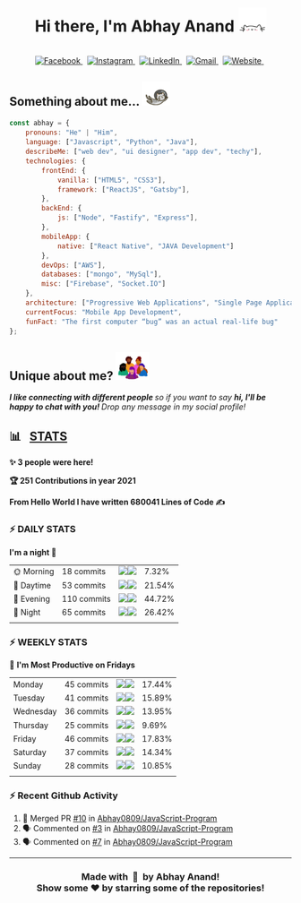 <!-- HERO SECTION -->

<h1 align="center">
    <b>
        Hi there, I'm Abhay Anand 
    </b>
    <img src="./assets/cat.webp" width="50">
</h1>

<!-- SOCIAL ACCOUNT -->

<p align="center">
<br>
    <a href="https://www.facebook.com/abhay.anand.792/">
        <img src="https://img.shields.io/badge/facebook-%231877F2.svg?&style=for-the-badge&logo=facebook&logoColor=white" alt="Facebook" />
    </a>&nbsp;
    <a href="https://www.instagram.com/hashtag_abhay/">
        <img src="https://img.shields.io/badge/instagram-%23E4405F.svg?&style=for-the-badge&logo=instagram&logoColor=white" alt="Instagram" />
    </a>&nbsp;
    <a href="https://www.linkedin.com/in/abhay-anand1108/">
        <img src="https://img.shields.io/badge/linkedin-%230077B5.svg?&style=for-the-badge&logo=linkedin&logoColor=white" alt="LinkedIn" />
    </a>&nbsp;
    <a href="mailto:abhayanandkk23@gmail.com?subject=Konchiwa%20Abhay">
        <img src="https://img.shields.io/badge/gmail-%23D14836.svg?&style=for-the-badge&logo=gmail&logoColor=white" alt="Gmail"/>
    </a>&nbsp;
    <a href="https://abhay-web-folio.netlify.app/">
        <img alt="Website" src="https://img.shields.io/website?style=for-the-badge&up_message=portfolio&url=https%3A%2F%2Fkkvanonymous.github.io%2F">
    </a>&nbsp;
</p>

<!-- VIEW COUNT -->

<!-- <p align="center">
    <img align="center" alt="visitors" src="https://gpvc.arturio.dev/Abhay0809" />
</p> -->

<h2><b> 
    Something about me...   
    <img src="./assets/cat-fly.webp" width="50">
</b></h2>

```javascript
const abhay = {
    pronouns: "He" | "Him",
    language: ["Javascript", "Python", "Java"],
    describeMe: ["web dev", "ui designer", "app dev", "techy"],
    technologies: {
        frontEnd: {
            vanilla: ["HTML5", "CSS3"],
            framework: ["ReactJS", "Gatsby"],
        },
        backEnd: {
            js: ["Node", "Fastify", "Express"],
        },
        mobileApp: {
            native: ["React Native", "JAVA Development"]
        },
        devOps: ["AWS"],
        databases: ["mongo", "MySql"],
        misc: ["Firebase", "Socket.IO"]
    },
    architecture: ["Progressive Web Applications", "Single Page Applications"],
    currentFocus: "Mobile App Development",
    funFact: "The first computer “bug” was an actual real-life bug"
};
```

<div>
<h2>Unique about me? <img src="./assets/peeps.webp" width="60"></h2>
    <em>
        <b>
             I like connecting with different people
        </b> 
        so if you want to say 
        <b>
            hi, I'll be happy to chat with you!
        </b>
        Drop any message in my social profile! 
    </em>
</div>

<h2>📊 &nbsp; <b><u>STATS</u></b></h2>

<!--START_SECTION_PROFILE_VIEWS:readme-info-->
**✨ 3 people were here!**


<!--END_SECTION_PROFILE_VIEWS:readme-info-->


<!--START_CONTRIBUTIONS:readme-info-->
**🏆 251 Contributions in year 2021**


<!--END_CONTRIBUTIONS:readme-info-->

<!--START_SECTION_LINES_OF_CODE:readme-info-->
**From Hello World I have written 680041 Lines of Code ✍️**


<!--END_SECTION_LINES_OF_CODE:readme-info-->

### :zap: DAILY STATS 

<!--START_SECTION_DAILY_COMMIT:readme-info-->
**I'm a night 🦉** 

| | | | |
| --- | --- | --- | --- |
|🌞 Morning                |18 commits          |![](https://via.placeholder.com/28x22/000000/000000?text=+)![](https://via.placeholder.com/372x22/b8b8b8/b8b8b8?=text=+)|7.32%|
|🌆 Daytime                |53 commits          |![](https://via.placeholder.com/88x22/000000/000000?text=+)![](https://via.placeholder.com/312x22/b8b8b8/b8b8b8?=text=+)|21.54%|
|🌃 Evening                |110 commits         |![](https://via.placeholder.com/180x22/000000/000000?text=+)![](https://via.placeholder.com/220x22/b8b8b8/b8b8b8?=text=+)|44.72%|
|🌙 Night                  |65 commits          |![](https://via.placeholder.com/104x22/000000/000000?text=+)![](https://via.placeholder.com/296x22/b8b8b8/b8b8b8?=text=+)|26.42%|
| | | | |

<!--END_SECTION_DAILY_COMMIT:readme-info-->

### :zap: WEEKLY STATS 

<!--START_SECTION_WEEKLY_COMMIT:readme-info-->
📅 **I'm Most Productive on Fridays** 

| | | | |
| --- | --- | --- | --- |
|Monday                   |45 commits          |![](https://via.placeholder.com/68x22/000000/000000?text=+)![](https://via.placeholder.com/332x22/b8b8b8/b8b8b8?=text=+)|17.44%|
|Tuesday                  |41 commits          |![](https://via.placeholder.com/64x22/000000/000000?text=+)![](https://via.placeholder.com/336x22/b8b8b8/b8b8b8?=text=+)|15.89%|
|Wednesday                |36 commits          |![](https://via.placeholder.com/56x22/000000/000000?text=+)![](https://via.placeholder.com/344x22/b8b8b8/b8b8b8?=text=+)|13.95%|
|Thursday                 |25 commits          |![](https://via.placeholder.com/40x22/000000/000000?text=+)![](https://via.placeholder.com/360x22/b8b8b8/b8b8b8?=text=+)|9.69%|
|Friday                   |46 commits          |![](https://via.placeholder.com/72x22/000000/000000?text=+)![](https://via.placeholder.com/328x22/b8b8b8/b8b8b8?=text=+)|17.83%|
|Saturday                 |37 commits          |![](https://via.placeholder.com/56x22/000000/000000?text=+)![](https://via.placeholder.com/344x22/b8b8b8/b8b8b8?=text=+)|14.34%|
|Sunday                   |28 commits          |![](https://via.placeholder.com/44x22/000000/000000?text=+)![](https://via.placeholder.com/356x22/b8b8b8/b8b8b8?=text=+)|10.85%|
| | | | |

<!--END_SECTION_WEEKLY_COMMIT:readme-info-->

### :zap: Recent Github Activity

<!--START_SECTION:activity-->
1. 🎉 Merged PR [#10](https://github.com/Abhay0809/JavaScript-Program/pull/10) in [Abhay0809/JavaScript-Program](https://github.com/Abhay0809/JavaScript-Program)
2. 🗣 Commented on [#3](https://github.com/Abhay0809/JavaScript-Program/issues/3) in [Abhay0809/JavaScript-Program](https://github.com/Abhay0809/JavaScript-Program)
3. 🗣 Commented on [#7](https://github.com/Abhay0809/JavaScript-Program/issues/7) in [Abhay0809/JavaScript-Program](https://github.com/Abhay0809/JavaScript-Program)
<!--END_SECTION:activity-->

---

<div align="center">
    <h3 align="center">
        <b>
        Made with &nbsp;💛&nbsp; by Abhay Anand!
        <br>
        Show some  ❤️  by starring some of the repositories!
        </br>
    </h3>
</div>
